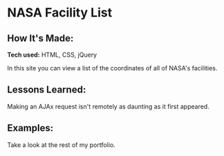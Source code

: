 # NASA Facility List

## How It's Made:

**Tech used:** HTML, CSS, jQuery

In this site you can view a list of the coordinates of all of NASA's facilities.

## Lessons Learned:

Making an AJAx request isn't remotely as daunting as it first appeared.

## Examples:
Take a look at the rest of my portfolio.
